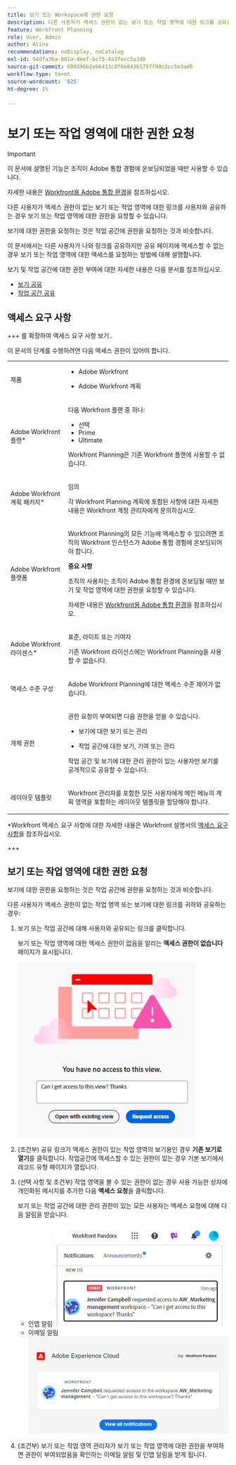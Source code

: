 ```yaml
---
title: 보기 또는 Workspace에 권한 요청
description: 다른 사용자가 액세스 권한이 없는 보기 또는 작업 영역에 대한 링크를 공유할 경우 열 수 있는 권한을 요청할 수 있습니다. 이 문서에서는 열 수 없는 공유 링크가 있을 때 보기 또는 작업 영역에 대한 액세스를 요청하는 단계에 대해 설명합니다.
feature: Workfront Planning
role: User, Admin
author: Alina
recommendations: noDisplay, noCatalog
exl-id: 94dfa36a-801a-4eef-bcf5-4a3fecc5a3d0
source-git-commit: 609396b2eb6413c8f6e84361757f00c2cc5e3ad6
workflow-type: tm+mt
source-wordcount: '625'
ht-degree: 1%

---
```


# 보기 또는 작업 영역에 대한 권한 요청

>[!IMPORTANT]
>
>이 문서에 설명된 기능은 조직이 Adobe 통합 경험에 온보딩되었을 때만 사용할 수 있습니다.
>
>자세한 내용은 [Workfront용 Adobe 통합 환경](/help/quicksilver/workfront-basics/navigate-workfront/workfront-navigation/adobe-unified-experience.md)을 참조하십시오.


다른 사용자가 액세스 권한이 없는 보기 또는 작업 영역에 대한 링크를 사용자와 공유하는 경우 보기 또는 작업 영역에 대한 권한을 요청할 수 있습니다.

보기에 대한 권한을 요청하는 것은 작업 공간에 권한을 요청하는 것과 비슷합니다.

이 문서에서는 다른 사용자가 나와 링크를 공유하지만 공유 페이지에 액세스할 수 없는 경우 보기 또는 작업 영역에 대한 액세스를 요청하는 방법에 대해 설명합니다.

보기 및 작업 공간에 대한 권한 부여에 대한 자세한 내용은 다음 문서를 참조하십시오.

* [보기 공유](/help/quicksilver/planning/access/share-views.md)
* [작업 공간 공유](/help/quicksilver/planning/access/share-workspaces.md)


## 액세스 요구 사항

+++ 를 확장하여 액세스 요구 사항 보기..

이 문서의 단계를 수행하려면 다음 액세스 권한이 있어야 합니다.

<table style="table-layout:auto"> 
<col> 
</col> 
<col> 
</col> 
<tbody> 
    <tr> 
<tr> 
<td> 
   <p> 제품</p> </td> 
   <td> 
   <ul><li><p> Adobe Workfront</p></li> 
   <li><p> Adobe Workfront 계획<p></li></ul></td> 
  </tr>   
<tr> 
   <td role="rowheader"><p>Adobe Workfront 플랜*</p></td> 
   <td> 
<p>다음 Workfront 플랜 중 하나:</p> 
<ul><li>선택</li> 
<li>Prime</li> 
<li>Ultimate</li></ul> 
<p>Workfront Planning은 기존 Workfront 플랜에 사용할 수 없습니다.</p> 
   </td> 
<tr> 
   <td role="rowheader"><p>Adobe Workfront 계획 패키지*</p></td> 
   <td> 
<p>임의 </p> 
<p>각 Workfront Planning 계획에 포함된 사항에 대한 자세한 내용은 Workfront 계정 관리자에게 문의하십시오. </p> 
   </td> 
 <tr> 
   <td role="rowheader"><p>Adobe Workfront 플랫폼</p></td> 
   <td> 
<p>Workfront Planning의 모든 기능에 액세스할 수 있으려면 조직의 Workfront 인스턴스가 Adobe 통합 경험에 온보딩되어야 합니다.</p> 
<p><b>중요 사항</b></p>
<p>조직의 사용자는 조직이 Adobe 통합 환경에 온보딩될 때만 보기 및 작업 영역에 대한 권한을 요청할 수 있습니다. </p>
<p>자세한 내용은 <a href="/help/quicksilver/workfront-basics/navigate-workfront/workfront-navigation/adobe-unified-experience.md">Workfront용 Adobe 통합 환경</a>을 참조하십시오. </p> 
   </td> 
   </tr> 
  </tr> 
  <tr> 
   <td role="rowheader"><p>Adobe Workfront 라이센스*</p></td> 
   <td><p> 표준, 라이트 또는 기여자</p>
   <p>기존 Workfront 라이선스에는 Workfront Planning을 사용할 수 없습니다.</p> 
  </td> 
  </tr> 
  <tr> 
   <td role="rowheader"><p>액세스 수준 구성</p></td> 
   <td> <p>Adobe Workfront Planning에 대한 액세스 수준 제어가 없습니다.</p>   
</td> 
  </tr> 
<tr> 
   <td role="rowheader"><p>개체 권한</p></td> 
   <td>  <p>권한 요청이 부여되면 다음 권한을 얻을 수 있습니다.</p>
   <ul><li><p>보기에 대한 보기 또는 관리</p></li>
   <li><p>작업 공간에 대한 보기, 기여 또는 관리</p></li></ul>  
   <p>작업 공간 및 보기에 대한 관리 권한이 있는 사용자만 보기를 공개적으로 공유할 수 있습니다.</p></td> 
  </tr> 
<tr> 
   <td role="rowheader"><p>레이아웃 템플릿</p></td> 
   <td> <p>Workfront 관리자를 포함한 모든 사용자에게 메인 메뉴의 계획 영역을 포함하는 레이아웃 템플릿을 할당해야 합니다. </p> </td> 
  </tr> 
</tbody> 
</table>

*Workfront 액세스 요구 사항에 대한 자세한 내용은 Workfront 설명서의 [액세스 요구 사항](/help/quicksilver/administration-and-setup/add-users/access-levels-and-object-permissions/access-level-requirements-in-documentation.md)을 참조하십시오.

+++

## 보기 또는 작업 영역에 대한 권한 요청

보기에 대한 권한을 요청하는 것은 작업 공간에 권한을 요청하는 것과 비슷합니다.

다른 사용자가 액세스 권한이 없는 작업 영역 또는 보기에 대한 링크를 귀하와 공유하는 경우:

1. 보기 또는 작업 공간에 대해 사용자와 공유되는 링크를 클릭합니다.

   보기 또는 작업 영역에 대한 액세스 권한이 없음을 알리는 **액세스 권한이 없습니다** 페이지가 표시됩니다.

   ![보기에 대한 액세스 권한 요청](assets/request-access-to-view.png)

1. (조건부) 공유 링크가 액세스 권한이 있는 작업 영역의 보기용인 경우 **기존 보기로 열기**&#x200B;를 클릭합니다. 작업공간에 액세스할 수 있는 권한이 있는 경우 기본 보기에서 레코드 유형 페이지가 열립니다.

1. (선택 사항 및 조건부) 작업 영역을 볼 수 있는 권한이 없는 경우 사용 가능한 상자에 개인화된 메시지를 추가한 다음 **액세스 요청**&#x200B;을 클릭합니다.

   보기 또는 작업 공간에 대한 관리 권한이 있는 모든 사용자는 액세스 요청에 대해 다음 알림을 받습니다.
   * 인앱 알림
     ![액세스 요청에 대한 인앱 알림](assets/in-app-notification-for-access-request.png)
   * 이메일 알림
     ![액세스 요청에 대한 전자 메일 알림](assets/email-notification-for-access-request.png)

1. (조건부) 보기 또는 작업 영역 관리자가 보기 또는 작업 영역에 대한 권한을 부여하면 권한이 부여되었음을 확인하는 이메일 알림 및 인앱 알림을 받게 됩니다. <!--check this - I was not able to test this, but Isk confirmed.-->
